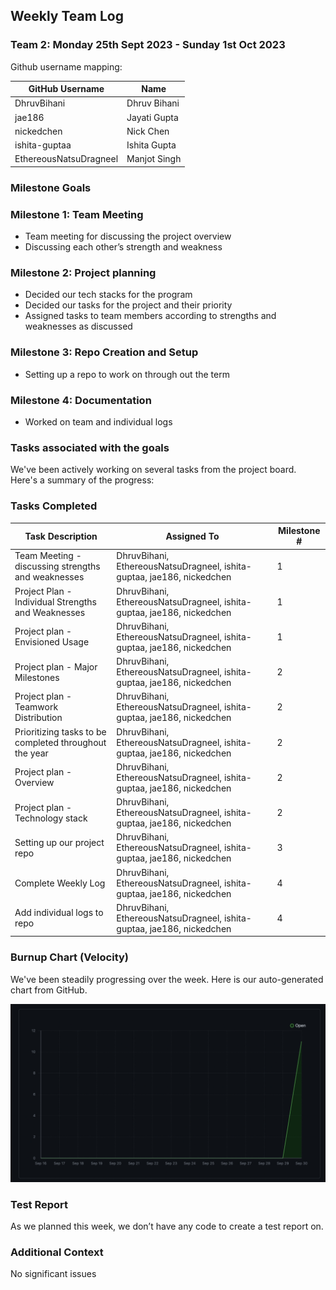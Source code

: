 ## Weekly Team Log

### Team 2: Monday 25th Sept 2023 - Sunday 1st Oct 2023

Github username mapping:

| GitHub Username | Name |
| --- | --- |
| DhruvBihani | Dhruv Bihani |
| jae186 | Jayati Gupta |
| nickedchen | Nick Chen |
| ishita-guptaa | Ishita Gupta |
| EthereousNatsuDragneel | Manjot Singh |

### Milestone Goals

### Milestone 1: Team Meeting

- Team meeting for discussing the project overview
- Discussing each other’s strength and weakness

### Milestone 2: Project planning

- Decided our tech stacks for the program
- Decided our tasks for the project and their priority
- Assigned tasks to team members according to strengths and weaknesses as discussed

### Milestone 3: Repo Creation and Setup

- Setting up a repo to work on through out the term

### Milestone 4: Documentation

- Worked on team and individual logs

### Tasks associated with the goals

We've been actively working on several tasks from the project board. Here's a summary of the progress:

### Tasks Completed

| Task Description | Assigned To | Milestone # |
| --- | --- | --- |
| Team Meeting - discussing strengths and weaknesses | DhruvBihani, EthereousNatsuDragneel, ishita-guptaa, jae186, nickedchen | 1 |
| Project Plan - Individual Strengths and Weaknesses | DhruvBihani, EthereousNatsuDragneel, ishita-guptaa, jae186, nickedchen | 1 |
| Project plan - Envisioned Usage | DhruvBihani, EthereousNatsuDragneel, ishita-guptaa, jae186, nickedchen | 1 |
| Project plan - Major Milestones | DhruvBihani, EthereousNatsuDragneel, ishita-guptaa, jae186, nickedchen | 2 |
| Project plan - Teamwork Distribution | DhruvBihani, EthereousNatsuDragneel, ishita-guptaa, jae186, nickedchen | 2 |
| Prioritizing tasks to be completed throughout the year | DhruvBihani, EthereousNatsuDragneel, ishita-guptaa, jae186, nickedchen | 2 |
| Project plan - Overview | DhruvBihani, EthereousNatsuDragneel, ishita-guptaa, jae186, nickedchen | 2 |
| Project plan - Technology stack | DhruvBihani, EthereousNatsuDragneel, ishita-guptaa, jae186, nickedchen | 2 |
| Setting up our project repo | DhruvBihani, EthereousNatsuDragneel, ishita-guptaa, jae186, nickedchen | 3 |
| Complete Weekly Log | DhruvBihani, EthereousNatsuDragneel, ishita-guptaa, jae186, nickedchen | 4 |
| Add individual logs to repo | DhruvBihani, EthereousNatsuDragneel, ishita-guptaa, jae186, nickedchen | 4 |


### Burnup Chart (Velocity)

We've been steadily progressing over the week. Here is our auto-generated chart from GitHub.

![Untitled](./Burnup%20Charts/burnup1.png)

### Test Report

As we planned this week, we don’t have any code to create a test report on.

### Additional Context

No significant issues